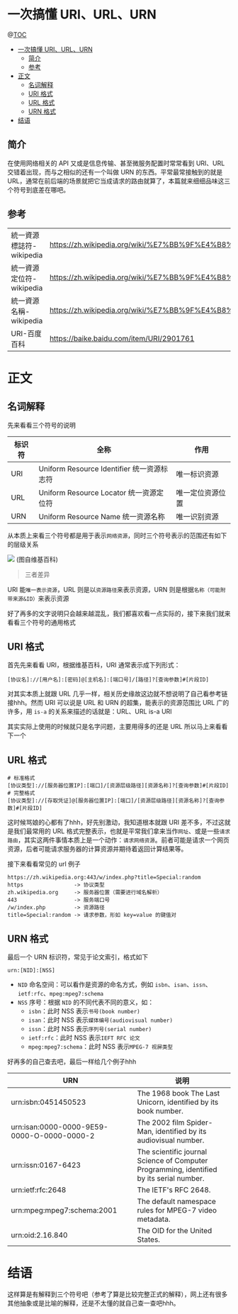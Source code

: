 # 一次搞懂 URI、URL、URN

@[TOC](文章目录)

<!-- TOC -->

- [一次搞懂 URI、URL、URN](#一次搞懂-uriurlurn)
  - [简介](#简介)
  - [参考](#参考)
- [正文](#正文)
  - [名词解释](#名词解释)
  - [URI 格式](#uri-格式)
  - [URL 格式](#url-格式)
  - [URN 格式](#urn-格式)
- [结语](#结语)

<!-- /TOC -->

## 简介

在使用网络相关的 API 又或是信息传输、甚至微服务配置时常常看到 URI、URL 交错着出现，而与之相似的还有一个叫做 URN 的东西。平常最常接触到的就是 URL，通常在前后端的场景就把它当成请求的路由就算了，本篇就来细细品味这三个符号到底差在哪吧。

## 参考

<table>
  <tr>
    <td>統一資源標誌符-wikipedia</td>
    <td><a href="https://zh.wikipedia.org/wiki/%E7%BB%9F%E4%B8%80%E8%B5%84%E6%BA%90%E6%A0%87%E5%BF%97%E7%AC%A6">https://zh.wikipedia.org/wiki/%E7%BB%9F%E4%B8%80%E8%B5%84%E6%BA%90%E6%A0%87%E5%BF%97%E7%AC%A6</a></td>
  </tr>
  <tr>
    <td>統一資源定位符-wikipedia</td>
    <td><a href="https://zh.wikipedia.org/wiki/%E7%BB%9F%E4%B8%80%E8%B5%84%E6%BA%90%E5%AE%9A%E4%BD%8D%E7%AC%A6">https://zh.wikipedia.org/wiki/%E7%BB%9F%E4%B8%80%E8%B5%84%E6%BA%90%E5%AE%9A%E4%BD%8D%E7%AC%A6</a></td>
  </tr>
  <tr>
    <td>統一資源名稱-wikipedia</td>
    <td><a href="https://zh.wikipedia.org/wiki/%E7%BB%9F%E4%B8%80%E8%B5%84%E6%BA%90%E5%90%8D%E7%A7%B0">https://zh.wikipedia.org/wiki/%E7%BB%9F%E4%B8%80%E8%B5%84%E6%BA%90%E5%90%8D%E7%A7%B0</a></td>
  </tr>
  <tr>
    <td>URI-百度百科</td>
    <td><a href="https://baike.baidu.com/item/URI/2901761">https://baike.baidu.com/item/URI/2901761</a></td>
  </tr>
</table>

# 正文

## 名词解释

先来看看三个符号的说明

| 标识符 | 全称                                       | 作用             |
| ------ | ------------------------------------------ | ---------------- |
| URI    | Uniform Resource Identifier 统一资源标志符 | 唯一标识资源     |
| URL    | Uniform Resource Locator 统一资源定位符    | 唯一定位资源位置 |
| URN    | Uniform Resource Name 统一资源名称         | 唯一识别资源     |

从本质上来看三个符号都是用于表示`网络资源`，同时三个符号表示的范围还有如下的层级关系

![](https://picures.oss-cn-beijing.aliyuncs.com/img/uri&url&urn_layer.png)
(图自维基百科)

> 三者差异

URI 能`唯一表示资源`，URL 则是以`资源路径`来表示资源，URN 则是根据`名称（可能附带来源&ID）`来表示资源

好了再多的文字说明只会越来越混乱，我们都喜欢看一点实际的，接下来我们就来看看三个符号的通用格式

## URI 格式

首先先来看看 URI，根据维基百科，URI 通常表示成下列形式：

```
[协议名]://[用户名]:[密码]@[主机名]:[端口号]/[路径]?[查询参数]#[片段ID]
```

对其实本质上就跟 URL 几乎一样，相关历史缘故这边就不想说明了自己看参考链接hhh。然而 URI 可以说是 URL 和 URN 的超集，能表示的资源范围比 URL 广的许多，用 `is-a` 的关系来描述的话就是：URL、URL is-a URI

其实实际上使用的时候就只是名字问题，主要用得多的还是 URL 所以马上来看看下一个

## URL 格式

```
# 标准格式
[协议类型]://[服务器位置IP]:[端口]/[资源层级路径][资源名称]?[查询参数]#[片段ID]
# 完整格式
[协议类型]://[存取凭证]@[服务器位置IP]:[端口]/[资源层级路径][资源名称]?[查询参数]#[片段ID]
```

这时候骂娘的心都有了hhh，好先别激动，我知道根本就跟 URI 差不多，不过这就是我们最常用的 URL 格式完整表示，也就是平常我们拿来当作`网址`、或是一些`请求路由`，其实这两件事情本质上是一个动作：`请求网络资源`。前者可能是请求一个网页资源，后者可能请求服务器的计算资源并期待着返回计算结果等。

接下来看看常见的 url 例子

```
https://zh.wikipedia.org:443/w/index.php?title=Special:random
https                -> 协议类型
zh.wikipedia.org     -> 服务器位置（需要进行域名解析）
443                  -> 服务端口号
/w/index.php         -> 资源路径
title=Special:random -> 请求参数，形如 key=value 的键值对
```

## URN 格式

最后一个 URN 标识符，常见于论文索引，格式如下

```
urn:[NID]:[NSS]
```

- `NID` 命名空间：可以看作是资源的命名方式，例如 `isbn`、`isan`、`issn`、`ietf:rfc`、`mpeg:mpeg7:schema`
- `NSS` 序号：根据 `NID` 的不同代表不同的意义，如：
  - `isbn`：此时 NSS 表示`书号(book number)`
  - `isan`：此时 NSS 表示`媒体编号(audiovisual number)`
  - `issn`：此时 NSS 表示`序列号(serial number)`
  - `ietf:rfc`：此时 NSS 表示`IEFT RFC 论文`
  - `mpeg:mpeg7:schema`：此时 NSS 表示`MPEG-7 视屏类型`

好再多的自己查去吧，最后一样给几个例子hhh

| URN                                        | 说明                                                                                     |
| ------------------------------------------ | ---------------------------------------------------------------------------------------- |
| urn:isbn:0451450523                        | The 1968 book The Last Unicorn, identified by its book number.                           |
| urn:isan:0000-0000-9E59-0000-O-0000-0000-2 | The 2002 film Spider-Man, identified by its audiovisual number.                          |
| urn:issn:0167-6423                         | The scientific journal Science of Computer Programming, identified by its serial number. |
| urn:ietf:rfc:2648                          | The IETF's RFC 2648.                                                                     |
| urn:mpeg:mpeg7:schema:2001                 | The default namespace rules for MPEG-7 video metadata.                                   |
| urn:oid:2.16.840                           | The OID for the United States.                                                           |

# 结语

这样算是有解释到三个符号吧（参考了算是比较完整正式的解释），网上还有很多其他抽象或是比喻的解释，还是不太懂的就自己查一查吧hhh。
